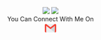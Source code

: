 <div align="center">
    <img height="137px" src="https://github-readme-stats.vercel.app/api?username=morheus9&hide_title=false&hide_border=true&show_icons=true&include_all_commits=true&count_private=true&line_height=21&theme=react" />
    <img height="137px" src="https://github-readme-stats.vercel.app/api/top-langs/?username=morheus9&hide=html&hide_title=false&hide_border=true&layout=compact&langs_count=8&theme=react&card_width=382px" />
</div>

<div style="align-items: center;">
    <div style="text-align: center;">
        <p style="margin: 0;">You Can Connect With Me On</p>
    </div>
    <div style="text-align: center;">
        <a href="mailto:nodegopher@gmail.com" target="_blank"><img align="center" alt="Darshan R | Gmail" width="26px" src="https://github.com/SatYu26/SatYu26/blob/master/Assets/Gmail.svg" /></a>
    </div>
</div>

